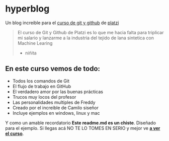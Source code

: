 # hyperblog 
Un blog increible para el [curso de git y github](https://platzi.com/cursos/git-github) de [platzi](https://platzi.com)
> El curso de Git y Github de Platzi es lo que me hacia falta para triplicar mi salario y lanzarme a la industria del tejido de lana sintetica con Machine Learing
> - niñita

## En este curso vemos de todo:
* Todos los comandos de Git
* El flujo de trabajo en GitHub 
* El verdadero amor por las buenas prácticas
* Trucos muy locos del profesor
* Las personalidades multiples de Freddy
* Creado por el increible de Camilo siseñor
* Incluye ejemplos en windows, linux y mac

Y como un amable recordatorio **Este readme.md es un chiste**. Diseñado para el ejemplo. Si llegas acá NO TE LO TOMES EN SERIO y mejor ve [**a ver el curso**](https://platzi.com/cursos/git-github).
